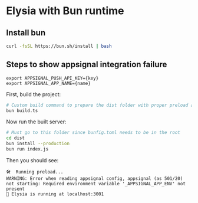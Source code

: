 # Elysia with Bun runtime

## Install bun

```bash
curl -fsSL https://bun.sh/install | bash
```

## Steps to show appsignal integration failure

```
export APPSIGNAL_PUSH_API_KEY={key}
export APPSIGNAL_APP_NAME={name}
```

First, build the project:

```bash
# Custom build command to prepare the dist folder with proper preload and dependencies externally
bun build.ts
```

Now run the built server:

```bash
# Must go to this folder since bunfig.toml needs to be in the root
cd dist
bun install --production
bun run index.js
```

Then you should see:

```
🛠️  Running preload...
WARNING: Error when reading appsignal config, appsignal (as 501/20) not starting: Required environment variable '_APPSIGNAL_APP_ENV' not present
🦊 Elysia is running at localhost:3001
```
